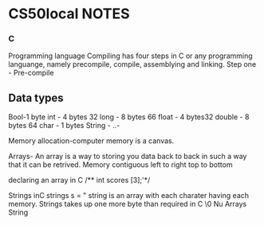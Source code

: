 # CS50local NOTES

### C 
Programming language 
  Compiling has four steps in C or any programming languange, namely precompile, compile, assemblying and linking.
  Step one 
    - Pre-compile 


## Data types
Bool-1 byte
int - 4 bytes 32
long - 8 bytes 66
float - 4 bytes32
double - 8 bytes 64
char - 1 bytes
String - ..-

Memory allocation-computer memory is a canvas. 

Arrays- An array is a way to storing you data back to back in such a way that it can be retrived. Memory contiguous left to right top to bottom

declaring an array in C
    /** int scores [3];'*/

Strings inC
strings s = " string is an array with each charater having each memory.
Strings takes up one more byte than required in C \0 Nu
Arrays
String
